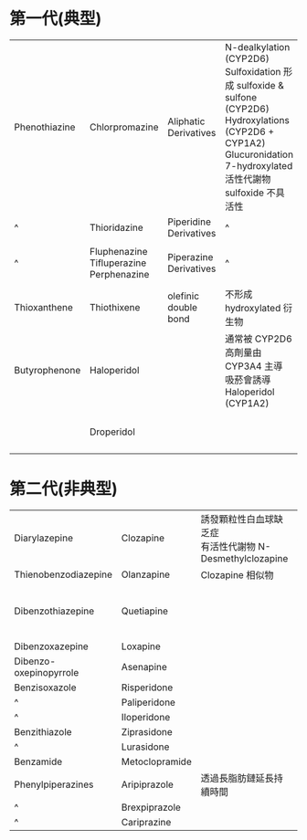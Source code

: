 # 第一代(典型)

|               |                                               |                        |                                                                                                                                                                                      |                                 |
| ------------- | --------------------------------------------- | ---------------------- | ------------------------------------------------------------------------------------------------------------------------------------------------------------------------------------ | ------------------------------- |
| Phenothiazine | Chlorpromazine                                | Aliphatic Derivatives  | N-dealkylation (CYP2D6)<br>Sulfoxidation 形成 sulfoxide & sulfone (CYP2D6)<br>Hydroxylations (CYP2D6 + CYP1A2)<br>Glucuronidation<br>7-hydroxylated 活性代謝物<br>sulfoxide 不具活性 |                                 |
| ^             | Thioridazine                                  | Piperidine Derivatives | ^                                                                                                                                                                                    |                                 |
| ^             | Fluphenazine<br>Tifluperazine<br>Perphenazine | Piperazine Derivatives | ^                                                                                                                                                                                    | 透過長脂肪鏈延長持續時間                                |
| Thioxanthene  | Thiothixene                                   | olefinic double bond   | 不形成 hydroxylated 衍生物                                                                                                                                                           |                                 |
| Butyrophenone | Haloperidol                                   |                        | 通常被 CYP2D6<br>高劑量由 CYP3A4 主導<br>吸菸會誘導 Haloperidol (CYP1A2)                                                                                                             | 誘發遲發性運動困難              |
|               | Droperidol                                    |                        |                                                                                                                                                                                      | 短效型<br>麻醉前 + [[Fentanyl]] |

# 第二代(非典型)

|                            |                |                                                             |                                                               |
| -------------------------- | -------------- | ----------------------------------------------------------- | ------------------------------------------------------------- |
| Diarylazepine              | Clozapine      | 誘發顆粒性白血球缺乏症<br>有活性代謝物 N-Desmethylclozapine | 被 CYP2D6 代謝                                                |
| Thienobenzodiazepine       | Olanzapine     | Clozapine 相似物                                            | ^                                                             |
| Dibenzothiazepine          | Quetiapine     |                                                             | 被 CYP3A4 代謝成多種代謝物包含活性代謝物 7- Hydroxyquetiapine |
| Dibenzoxazepine            | Loxapine       |                                                             |                                                               |
| Dibenzo-oxepinopyrrole     | Asenapine      |                                                             |                                                               |
| Benzisoxazole              | Risperidone    |                                                             |                                                               |
| ^                          | Paliperidone   |                                                             |                                                               |
| ^                          | Iloperidone    |                                                             |                                                               |
| Benzithiazole              | Ziprasidone    |                                                             |                                                               |
| ^                          | Lurasidone     |                                                             |                                                               |
| Benzamide                  | Metoclopramide |                                                             |                                                               |
| Phenylpiperazines | Aripiprazole   | 透過長脂肪鏈延長持續時間                                                            |                                                               |
| ^                          | Brexpiprazole  |                                                             |                                                               |
| ^                          | Cariprazine    |                                                             |                                                               |

